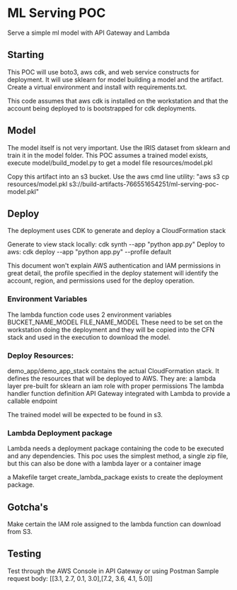 # ML Serving POC

Serve a simple ml model with API Gateway and Lambda

## Starting

This POC will use boto3, aws cdk, and web service constructs for deployment.
It will use sklearn for model building a model and the artifact.
Create a virtual environment and install with requirements.txt.

This code assumes that aws cdk is installed on the workstation
and that the account being deployed to is bootstrapped for cdk deployments.

## Model

The model itself is not very important.
Use the IRIS dataset from sklearn and train it in the model folder.
This POC assumes a trained model exists, execute model/build_model.py
to get a model file resources/model.pkl

Copy this artifact into an s3 bucket.
Use the aws cmd line utility:
"aws s3 cp resources/model.pkl s3://build-artifacts-766551654251/ml-serving-poc-model.pkl"

## Deploy

The deployment uses CDK to generate and deploy a CloudFormation stack

Generate to view stack locally: cdk synth --app "python app.py"
Deploy to aws: cdk deploy --app "python app.py" --profile default

This document won't explain AWS authentication and IAM permissions in great detail,
the profile specified in the deploy statement will identify the account, region, and permissions used for the deploy operation.

### Environment Variables

The lambda function code uses 2 environment variables
BUCKET_NAME_MODEL
FILE_NAME_MODEL
These need to be set on the workstation doing the deployment and they will be copied
into the CFN stack and used in the execution to download the model.

### Deploy Resources:

demo_app/demo_app_stack contains the actual CloudFormation stack.
It defines the resources that will be deployed to AWS.
They are:
a lambda layer pre-built for sklearn
an iam role with proper permissions
The lambda handler function definition
API Gateway integrated with Lambda to provide a callable endpoint

The trained model will be expected to be found in s3.

### Lambda Deployment package

Lambda needs a deployment package containing the code to be executed and any dependencies.
This poc uses the simplest method, a single zip file, but this can also be done with
a lambda layer
or a container image

a Makefile target create_lambda_package exists to create the deployment package.

## Gotcha's

Make certain the IAM role assigned to the lambda function can download from S3.

## Testing

Test through the AWS Console in API Gateway or using Postman 
Sample request body:
[[3.1, 2.7, 0.1, 3.0],[7.2, 3.6, 4.1, 5.0]]